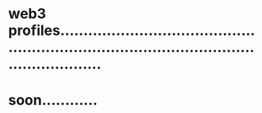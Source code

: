 # web3 profiles...................................................................................................................
# soon............
